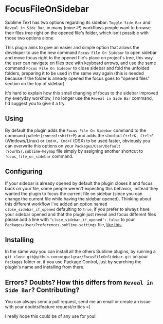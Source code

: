 FocusFileOnSidebar
==================

Sublime Text has two options regarding its sidebar: `Toggle Side Bar` and `Reveal in Side Bar`, in many (mine :P) workflows people want to browse their files tree right on the opened file's folder, which isn't possible with those two options alone.

This plugin aims to give an easier and simple option that allows the developer to use the new command `Focus File On Sidebar` to open sidebar and move focus right to the opened file's place on project's tree, this way the user can navigate on files tree with keyboard arrows, and use the same command `Focus File On Sidebar` to close sidebar and fold the unfolded folders, preparing it to be used in the same way again (this is needed because if the folder is already opened the focus goes to "opened files" section on the top of sidebar). 

It's hard to explain how this small changing of focus to the sidebar improved my everyday workflow, I no longer use the `Reveal in Side Bar` command, I'd suggest you to give it a try.

## Using

By default the plugin adds the `Focus File On Sidebar` command to the command pallete (`control+shift+P`) and adds the shortcut `Ctrl+K, Ctrl+F` (Windows/Linux) or `Cmd+K, Cmd+F` (OSX) to be used faster, obviously you can overwrite this options on your `Packages/User/Default (YourOS).sublime-keymap` file simply by assigning another shortcut to `focus_file_on_sidebar` command.

## Configuring

If your sidebar is already opened by default the plugin closes it and focus back on your file, some people weren't expecting this behavior, instead they wanted the plugin to focus the current file on sidebar (since you can change the current file while having the sidebar opened). Thinking about this different workflow I've added an option named `close_sidebar_if_opened` defaulting to `true`, if you prefer to always have your sidebar opened and that the plugin just reveal and focus different files please add a line with `"close_sidebar_if_opened": false` to your `Packages/User/Preferences.sublime-settings` file, [like this](https://github.com/miguelgraz/FocusFileOnSidebar/blob/master/FocusFileOnSidebar.sublime-settings#L2-4).

## Installing

In the same way you can install all the others Sublime plugins, by running a `git clone git@github.com:miguelgraz/FocusFileOnSidebar.git` on your `Packages` folder or, if you use Package Control, just by searching the plugin's name and installing from there.

## Errors? Doubts? How this differs from `Reveal in Side Bar`? Contributing?

You can always send a pull request, send me an email or create an issue with your doubts/feature request/critics =)

I really hope this could be of any use for you!

